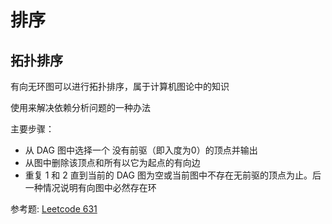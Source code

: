 # 排序

## 拓扑排序

有向无环图可以进行拓扑排序，属于计算机图论中的知识

使用来解决依赖分析问题的一种办法

主要步骤：

- 从 DAG 图中选择一个 没有前驱（即入度为0）的顶点并输出
- 从图中删除该顶点和所有以它为起点的有向边
- 重复 1 和 2 直到当前的 DAG 图为空或当前图中不存在无前驱的顶点为止。后一种情况说明有向图中必然存在环

参考题: [Leetcode 631](https://leetcode-cn.com/problems/design-excel-sum-formula/solution/she-ji-excel-qiu-he-gong-shi-by-leetcode/)
